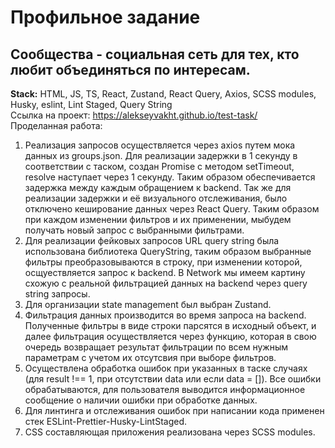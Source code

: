 # Профильное задание

## Сообщества - социальная сеть для тех, кто любит объединяться по интересам.

**Stack:** HTML, JS, TS, React, Zustand, React Query, Axios, SCSS modules, Husky, eslint, Lint Staged, Query String  
Ссылка на проект: https://alekseyvakht.github.io/test-task/  
Проделанная работа:

1. Реализация запросов осуществляется через axios путем мока данных из groups.json. Для реализации задержки в 1 секунду в соответствии с таском, создан Promise с методом setTimeout, resolve наступает через 1 секунду. Таким образом обеспечивается задержка между каждым обращением к backend.
   Так же для реализации задержки и её визуального отслеживания, было отключено кеширование данных через React Query. Таким образом при каждом изменении фильтров и их применении, мыбудем получать новый запрос с выбранными фильтрами.
2. Для реализации фейковых запросов URL query string была использована библиотека QueryString, таким образом выбранные фильтры преобразовываются в строку, при изменении которой, осщуествляется запрос к backend. В Network мы имеем картину схожую с реальной фильтрацией данных на backend через query string запросы.
3. Для организации state management был выбран Zustand.
4. Фильтрация данных производится во время запроса на backend. Полученные фильтры в виде строки парсятся в исходный объект, и далее фильтрация осуществляется через функцию, которая в свою очередь возвращает результат фильтрации по всем нужным параметрам с учетом их отсутсвия при выборе фильтров.
5. Осуществлена обработка ошибок при указанных в таске случаях (для result !== 1, при отсутствии data или если data = []). Все ошибки обрабатываются, для пользователя выводится информационное сообщение о наличии ошибки при обработке данных.
6. Для линтинга и отслеживания ошибок при написании кода применен стек ESLint-Prettier-Husky-LintStaged.
7. CSS составляющая приложения реализована через SCSS modules.
